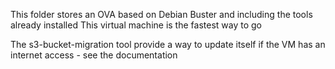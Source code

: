 This folder stores an OVA based on Debian Buster and including the tools already installed This virtual machine is the fastest way to go

The s3-bucket-migration tool provide a way to update itself if the VM has an internet access - see the documentation
